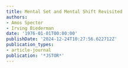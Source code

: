 ```yaml
---
title: Mental Set and Mental Shift Revisited
authors:
- Amos Spector
- Irving Biederman
date: '1976-01-01T00:00:00'
publishDate: '2024-12-24T10:27:56.622712Z'
publication_types:
- article-journal
publication: '*JSTOR*'
---
```

